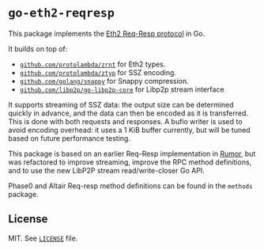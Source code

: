 # `go-eth2-reqresp`

This package implements the [Eth2 Req-Resp protocol](https://github.com/ethereum/eth2.0-specs/blob/dev/specs/phase0/p2p-interface.md#the-reqresp-domain) in Go.

It builds on top of:
- [`github.com/protolambda/zrnt`](https://github.com/protolambda/zrnt/) for Eth2 types.
- [`github.com/protolambda/ztyp`](https://github.com/protolambda/ztyp/) for SSZ encoding.
- [`github.com/golang/snappy`](https://github.com/golang/snappy/) for Snappy compression.
- [`github.com/libp2p/go-libp2p-core`](https://github.com/libp2p/go-libp2p-core/) for Libp2p stream interface

It supports streaming of SSZ data: the output size can be determined quickly in advance, and the data can then be encoded as it is transferred.
This is done with both requests and responses. A bufio writer is used to avoid encoding overhead:
it uses a 1 KiB buffer currently, but will be tuned based on future performance testing. 

This package is based on an earlier Req-Resp implementation in [Rumor](https://github.com/protolambda/rumor),
but was refactored to improve streaming, improve the RPC method definitions, and to use the new LibP2P stream read/write-closer Go API.

Phase0 and Altair Req-resp method definitions can be found in the `methods` package.

## License

MIT. See [`LICENSE`](./LICENSE) file.
